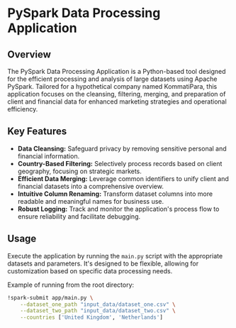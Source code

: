 # PySpark Data Processing Application

## Overview

The PySpark Data Processing Application is a Python-based tool designed for the efficient processing and analysis of large datasets using Apache PySpark. Tailored for a hypothetical company named KommatiPara, this application focuses on the cleansing, filtering, merging, and preparation of client and financial data for enhanced marketing strategies and operational efficiency.

## Key Features

- **Data Cleansing:** Safeguard privacy by removing sensitive personal and financial information.
- **Country-Based Filtering:** Selectively process records based on client geography, focusing on strategic markets.
- **Efficient Data Merging:** Leverage common identifiers to unify client and financial datasets into a comprehensive overview.
- **Intuitive Column Renaming:** Transform dataset columns into more readable and meaningful names for business use.
- **Robust Logging:** Track and monitor the application's process flow to ensure reliability and facilitate debugging.

## Usage

Execute the application by running the `main.py` script with the appropriate datasets and parameters. It's designed to be flexible, allowing for customization based on specific data processing needs.

Example of running from the root directory:

```bash
!spark-submit app/main.py \
    --dataset_one_path "input_data/dataset_one.csv" \
    --dataset_two_path "input_data/dataset_two.csv" \
    --countries ['United Kingdom', 'Netherlands']
```